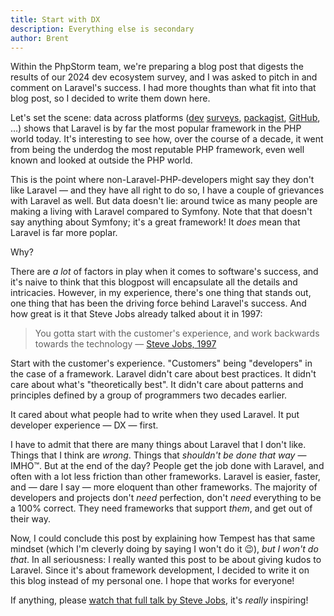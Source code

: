 ```yaml
---
title: Start with DX
description: Everything else is secondary
author: Brent
---
```


Within the PhpStorm team, we're preparing a blog post that digests the results of our 2024 dev ecosystem survey, and I was asked to pitch in and comment on Laravel's success. I had more thoughts than what fit into that blog post, so I decided to write them down here.

Let's set the scene: data across platforms ([dev](https://www.jetbrains.com/lp/devecosystem-2023/php/#php_frameworks) [surveys](https://survey.stackoverflow.co/2024/technology/#1-web-frameworks-and-technologies), [packagist](https://packagist.org/packages/laravel/framework/stats), [GitHub](https://github.com/EvanLi/Github-Ranking/blob/master/Top100/PHP.md), …) shows that Laravel is by far the most popular framework in the PHP world today. It's interesting to see how, over the course of a decade, it went from being the underdog the most reputable PHP framework, even well known and looked at outside the PHP world.

This is the point where non-Laravel-PHP-developers might say they don't like Laravel — and they have all right to do so, I have a couple of grievances with Laravel as well. But data doesn't lie: around twice as many people are making a living with Laravel compared to Symfony. Note that that doesn't say anything about Symfony; it's a great framework! It _does_ mean that Laravel is far more poplar.

Why?

There are _a lot_ of factors in play when it comes to software's success, and it's naive to think that this blogpost will encapsulate all the details and intricacies. However, in my experience, there's one thing that stands out, one thing that has been the driving force behind Laravel's success. And how great is it that Steve Jobs already talked about it in 1997:

> You gotta start with the customer's experience, and work backwards towards the technology — [Steve Jobs, 1997](https://www.youtube.com/watch?v=XcG6CpxKFnU)

Start with the customer's experience. "Customers" being "developers" in the case of a framework. Laravel didn't care about best practices. It didn't care about what's "theoretically best". It didn't care about patterns and principles defined by a group of programmers two decades earlier.

It cared about what people had to write when they used Laravel. It put developer experience — DX — first.

I have to admit that there are many things about Laravel that I don't like. Things that I think are _wrong_. Things that _shouldn't be done that way_ — IMHO™. But at the end of the day? People get the job done with Laravel, and often with a lot less friction than other frameworks. Laravel is easier, faster, and — dare I say — more eloquent than other frameworks. The majority of developers and projects don't _need_ perfection, don't _need_ everything to be a 100% correct. They need frameworks that support _them_, and get out of their way.

Now, I could conclude this post by explaining how Tempest has that same mindset (which I'm cleverly doing by saying I won't do it 😉), _but I won't do that_. In all seriousness: I really wanted this post to be about giving kudos to Laravel. Since it's about framework development, I decided to write it on this blog instead of my personal one. I hope that works for everyone!

If anything, please [watch that full talk by Steve Jobs](https://www.youtube.com/watch?v=XcG6CpxKFnU), it's _really_ inspiring!
